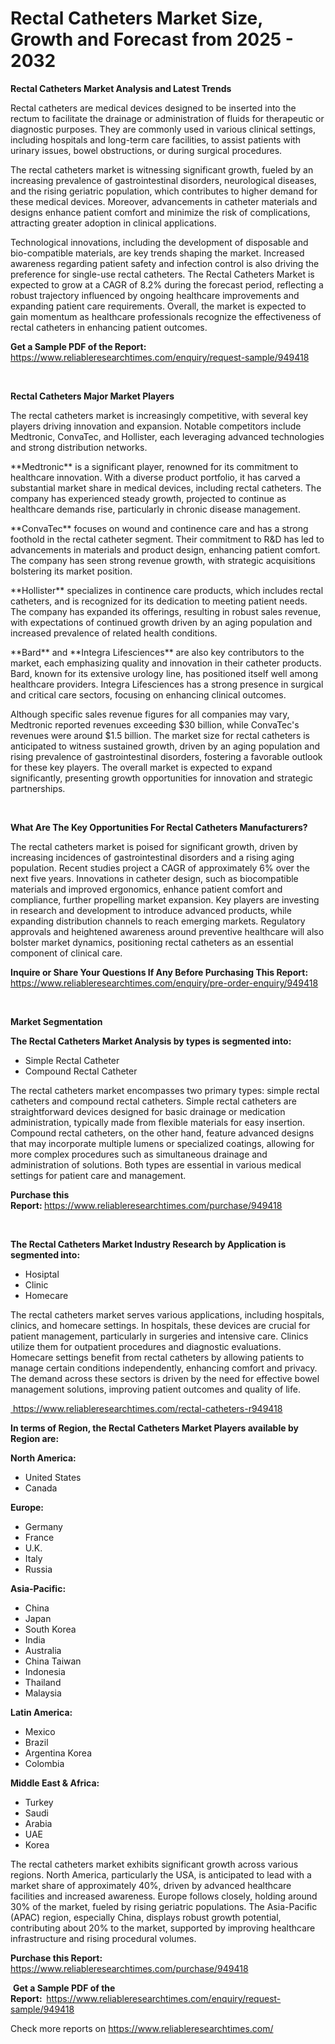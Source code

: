 <p><h1>Rectal Catheters Market Size, Growth and Forecast from 2025 - 2032</h1></p><p><strong>Rectal Catheters Market Analysis and Latest Trends</strong></p>
<p><p>Rectal catheters are medical devices designed to be inserted into the rectum to facilitate the drainage or administration of fluids for therapeutic or diagnostic purposes. They are commonly used in various clinical settings, including hospitals and long-term care facilities, to assist patients with urinary issues, bowel obstructions, or during surgical procedures. </p><p>The rectal catheters market is witnessing significant growth, fueled by an increasing prevalence of gastrointestinal disorders, neurological diseases, and the rising geriatric population, which contributes to higher demand for these medical devices. Moreover, advancements in catheter materials and designs enhance patient comfort and minimize the risk of complications, attracting greater adoption in clinical applications. </p><p>Technological innovations, including the development of disposable and bio-compatible materials, are key trends shaping the market. Increased awareness regarding patient safety and infection control is also driving the preference for single-use rectal catheters. The Rectal Catheters Market is expected to grow at a CAGR of 8.2% during the forecast period, reflecting a robust trajectory influenced by ongoing healthcare improvements and expanding patient care requirements. Overall, the market is expected to gain momentum as healthcare professionals recognize the effectiveness of rectal catheters in enhancing patient outcomes.</p></p>
<p><strong>Get a Sample PDF of the Report:&nbsp;</strong> <a href="https://www.reliableresearchtimes.com/enquiry/request-sample/949418?utm_campaign=3211&utm_medium=2&utm_source=Github&utm_content=ia&utm_term=06032025&utm_id=rectal-catheters">https://www.reliableresearchtimes.com/enquiry/request-sample/949418</a></p>
<p>&nbsp;</p>
<p><strong>Rectal Catheters Major Market Players</strong></p>
<p><p>The rectal catheters market is increasingly competitive, with several key players driving innovation and expansion. Notable competitors include Medtronic, ConvaTec, and Hollister, each leveraging advanced technologies and strong distribution networks.</p><p>**Medtronic** is a significant player, renowned for its commitment to healthcare innovation. With a diverse product portfolio, it has carved a substantial market share in medical devices, including rectal catheters. The company has experienced steady growth, projected to continue as healthcare demands rise, particularly in chronic disease management.</p><p>**ConvaTec** focuses on wound and continence care and has a strong foothold in the rectal catheter segment. Their commitment to R&D has led to advancements in materials and product design, enhancing patient comfort. The company has seen strong revenue growth, with strategic acquisitions bolstering its market position.</p><p>**Hollister** specializes in continence care products, which includes rectal catheters, and is recognized for its dedication to meeting patient needs. The company has expanded its offerings, resulting in robust sales revenue, with expectations of continued growth driven by an aging population and increased prevalence of related health conditions.</p><p>**Bard** and **Integra Lifesciences** are also key contributors to the market, each emphasizing quality and innovation in their catheter products. Bard, known for its extensive urology line, has positioned itself well among healthcare providers. Integra Lifesciences has a strong presence in surgical and critical care sectors, focusing on enhancing clinical outcomes.</p><p>Although specific sales revenue figures for all companies may vary, Medtronic reported revenues exceeding $30 billion, while ConvaTec's revenues were around $1.5 billion. The market size for rectal catheters is anticipated to witness sustained growth, driven by an aging population and rising prevalence of gastrointestinal disorders, fostering a favorable outlook for these key players. The overall market is expected to expand significantly, presenting growth opportunities for innovation and strategic partnerships.</p></p>
<p>&nbsp;</p>
<p><strong>What Are The Key Opportunities For Rectal Catheters Manufacturers?</strong></p>
<p><p>The rectal catheters market is poised for significant growth, driven by increasing incidences of gastrointestinal disorders and a rising aging population. Recent studies project a CAGR of approximately 6% over the next five years. Innovations in catheter design, such as biocompatible materials and improved ergonomics, enhance patient comfort and compliance, further propelling market expansion. Key players are investing in research and development to introduce advanced products, while expanding distribution channels to reach emerging markets. Regulatory approvals and heightened awareness around preventive healthcare will also bolster market dynamics, positioning rectal catheters as an essential component of clinical care.</p></p>
<p><strong>Inquire or Share Your Questions If Any Before Purchasing This Report:</strong> <a href="https://www.reliableresearchtimes.com/enquiry/pre-order-enquiry/949418?utm_campaign=3211&utm_medium=2&utm_source=Github&utm_content=ia&utm_term=06032025&utm_id=rectal-catheters">https://www.reliableresearchtimes.com/enquiry/pre-order-enquiry/949418</a></p>
<p>&nbsp;</p>
<p><strong>Market Segmentation</strong></p>
<p><strong>The Rectal Catheters Market Analysis by types is segmented into:</strong></p>
<p><ul><li>Simple Rectal Catheter</li><li>Compound Rectal Catheter</li></ul></p>
<p><p>The rectal catheters market encompasses two primary types: simple rectal catheters and compound rectal catheters. Simple rectal catheters are straightforward devices designed for basic drainage or medication administration, typically made from flexible materials for easy insertion. Compound rectal catheters, on the other hand, feature advanced designs that may incorporate multiple lumens or specialized coatings, allowing for more complex procedures such as simultaneous drainage and administration of solutions. Both types are essential in various medical settings for patient care and management.</p></p>
<p><strong>Purchase this Report:&nbsp;</strong><a href="https://www.reliableresearchtimes.com/purchase/949418?utm_campaign=3211&utm_medium=2&utm_source=Github&utm_content=ia&utm_term=06032025&utm_id=rectal-catheters">https://www.reliableresearchtimes.com/purchase/949418</a></p>
<p>&nbsp;</p>
<p><strong>The Rectal Catheters Market Industry Research by Application is segmented into:</strong></p>
<p><ul><li>Hosiptal</li><li>Clinic</li><li>Homecare</li></ul></p>
<p><p>The rectal catheters market serves various applications, including hospitals, clinics, and homecare settings. In hospitals, these devices are crucial for patient management, particularly in surgeries and intensive care. Clinics utilize them for outpatient procedures and diagnostic evaluations. Homecare settings benefit from rectal catheters by allowing patients to manage certain conditions independently, enhancing comfort and privacy. The demand across these sectors is driven by the need for effective bowel management solutions, improving patient outcomes and quality of life.</p></p>
<p><a href="https://www.reliableresearchtimes.com/rectal-catheters-r949418?utm_campaign=3211&utm_medium=2&utm_source=Github&utm_content=ia&utm_term=06032025&utm_id=rectal-catheters">&nbsp;https://www.reliableresearchtimes.com/rectal-catheters-r949418</a></p>
<p><strong>In terms of Region, the Rectal Catheters Market Players available by Region are:</strong></p>
<p>
    <p> <strong> North America: </strong>
        <ul>
            <li>United States</li>
            <li>Canada</li>
        </ul>
        </p> 
    <p> <strong> Europe: </strong>
        <ul>
            <li>Germany</li>
            <li>France</li>
            <li>U.K.</li>
            <li>Italy</li>
            <li>Russia</li>
        </ul>
        </p> 
    <p> <strong> Asia-Pacific: </strong>
        <ul>
            <li>China</li>
            <li>Japan</li>
            <li>South Korea</li>
            <li>India</li>
            <li>Australia</li>
            <li>China Taiwan</li>
            <li>Indonesia</li>
            <li>Thailand</li>
            <li>Malaysia</li>
        </ul>
        </p> 
    <p> <strong> Latin America: </strong>
        <ul>
            <li>Mexico</li>
            <li>Brazil</li>
            <li>Argentina Korea</li>
            <li>Colombia</li>
        </ul>
        </p> 
    <p> <strong> Middle East & Africa: </strong>
        <ul>
            <li>Turkey</li>
            <li>Saudi</li>
            <li>Arabia</li>
            <li>UAE</li>
            <li>Korea</li>
        </ul>
    </p>
    </p>
<p><p>The rectal catheters market exhibits significant growth across various regions. North America, particularly the USA, is anticipated to lead with a market share of approximately 40%, driven by advanced healthcare facilities and increased awareness. Europe follows closely, holding around 30% of the market, fueled by rising geriatric populations. The Asia-Pacific (APAC) region, especially China, displays robust growth potential, contributing about 20% to the market, supported by improving healthcare infrastructure and rising procedural volumes.</p></p>
<p><strong>Purchase this Report: </strong><a href="https://www.reliableresearchtimes.com/purchase/949418?utm_campaign=3211&utm_medium=2&utm_source=Github&utm_content=ia&utm_term=06032025&utm_id=rectal-catheters">https://www.reliableresearchtimes.com/purchase/949418</a></p>
<p>&nbsp;<strong>Get a Sample PDF of the Report:&nbsp;&nbsp;</strong><a href="https://www.reliableresearchtimes.com/enquiry/request-sample/949418?utm_campaign=3211&utm_medium=2&utm_source=Github&utm_content=ia&utm_term=06032025&utm_id=rectal-catheters">https://www.reliableresearchtimes.com/enquiry/request-sample/949418</a></p>
<p><strong></strong></p>
<p>Check more reports on <a href="https://www.reliableresearchtimes.com/?utm_campaign=3211&utm_medium=2&utm_source=Github&utm_content=ia&utm_term=06032025&utm_id=rectal-catheters">https://www.reliableresearchtimes.com/</a></p>